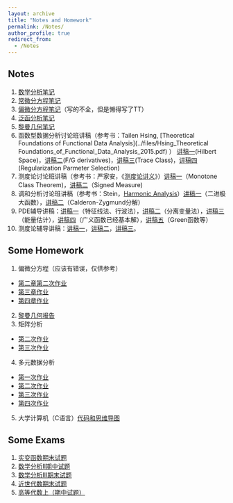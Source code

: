 ```yaml
---
layout: archive
title: "Notes and Homework"
permalink: /Notes/
author_profile: true
redirect_from:
  - /Notes
---
```


## Notes

1. [数学分析笔记](../files/数学分析笔记.pdf)
2. [常微分方程笔记](../files/ODE笔记.pdf)
3. [偏微分方程笔记](../files/PDE笔记.pdf)（写的不全，但是懒得写了TT）
4. [泛函分析笔记](../files/泛函分析笔记.pdf)
5. [黎曼几何笔记](../files/黎曼几何笔记.pdf) 
6. 函数型数据分析讨论班讲稿（参考书：Tailen Hsing, [Theoretical Foundations of Functional Data Analysis](../files/Hsing_Theoretical Foundations_of_Functional_Data_Analysis_2015.pdf) ） [讲稿一](../files/泛函分析讨论班第一次.pdf)(Hilbert Space)，[讲稿二](../files/泛函分析讨论班第二次.pdf)(F/G derivatives)，[讲稿三](../files/泛函分析讨论班第三次.pdf)(Trace Class)，[讲稿四](../files/泛函分析讨论班第四次.pdf)(Regularization Parmeter Selection)
7. 测度论讨论班讲稿（参考书：严家安，《[测度论讲义](../files/测度论讲义.pdf)》）[讲稿一](../files/测度论单调类.pdf)（Monotone Class Theorem)，[讲稿二](../files/测度论讨论班讲稿.pdf)（Signed Measure)
8. 调和分析讨论班讲稿（参考书：Stein，[Harmonic Analysis](../files/Harmonic_Analysis_Stein.pdf)）[讲稿一](../files/调和分析讨论班第二次.pdf)（二进极大函数），[讲稿二](../files/调和分析讨论班第三次.pdf)（Calderon-Zygmund分解）
9. PDE辅导讲稿：[讲稿一](../files/pde第一次.pdf)（特征线法、行波法），[讲稿二](../files/pde第二次.pdf)（分离变量法），[讲稿三](../files/pde第三次.pdf)（能量估计），[讲稿四](../files/pde第四次.pdf)（广义函数已经基本解），[讲稿五](../files/pde第五次.pdf)（Green函数等）
10. 测度论辅导讲稿：[讲稿一](../files.测度论第一次-作业.pdf)，[讲稿二](../files.测度论第二次-作业.pdf)，[讲稿三](../files.测度论第三次-作业.pdf)。

## Some Homework

1. 偏微分方程（应该有错误，仅供参考）
  * [第二章第二次作业](../files/PDE第二章第二次作业.pdf)
  * [第三章作业](../files/PDE第三章作业.pdf)
  * [第四章作业](../files/PDE第四章作业.pdf)
2. [黎曼几何报告](../files/黎曼几何报告.pdf)
3. 矩阵分析
  * [第二次作业](../files/矩阵分析第二次作业.pdf)
  * [第三次作业](../files/矩阵分析第三次作业.pdf)
4. 多元数据分析
  * [第一次作业](../files/多元数据分析第一次作业.pdf)
  * [第二次作业](../files/多元数据分析第二次作业.pdf)
  * [第三次作业](../files/多元数据分析第三次作业.pdf)
  * [第四次作业](../files/多元数据分析第四次作业.pdf)
5. 大学计算机（C语言）[代码和思维导图](../files/大学计算机Code+思维导图.zip)

## Some Exams

1. [实变函数期末试题](https://zhuanlan.zhihu.com/p/636013901)
2. [数学分析II期中试题](https://zhuanlan.zhihu.com/p/623727414)
3. [数学分析III期末试题](https://zhuanlan.zhihu.com/p/622818555)
4. [近世代数期末试题](https://zhuanlan.zhihu.com/p/609422080)
5. [高等代数上（期中试题）](../files/高代.pdf)

